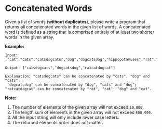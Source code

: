 # Concatenated Words

Given a list of words (**without duplicates**), please write a program that returns all concatenated words in the given list of words.
A concatenated word is defined as a string that is comprised entirely of at least two shorter words in the given array.

**Example:**

```pseudo
Input: ["cat","cats","catsdogcats","dog","dogcatsdog","hippopotamuses","rat","ratcatdogcat"]

Output: ["catsdogcats","dogcatsdog","ratcatdogcat"]

Explanation: "catsdogcats" can be concatenated by "cats", "dog" and "cats";
 "dogcatsdog" can be concatenated by "dog", "cats" and "dog";
"ratcatdogcat" can be concatenated by "rat", "cat", "dog" and "cat".
```

**Note:**

1. The number of elements of the given array will not exceed `10,000`.
2. The length sum of elements in the given array will not exceed `600,000`.
3. All the input string will only include lower case letters.
4. The returned elements order does not matter.
